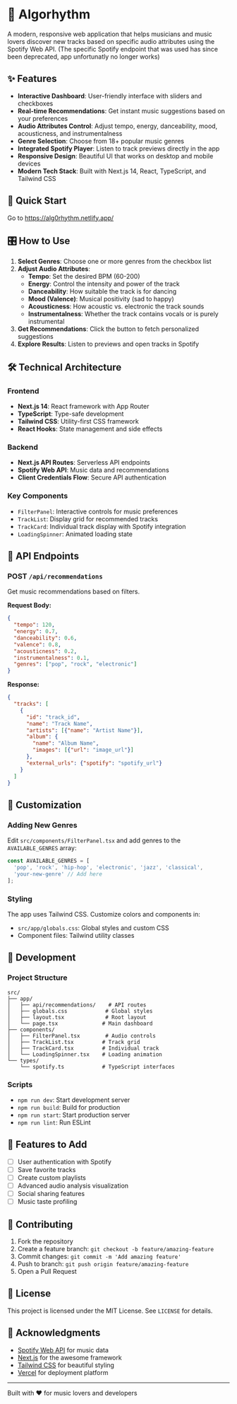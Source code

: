 # 🎵 Algorhythm

A modern, responsive web application that helps musicians and music lovers discover new tracks based on specific audio attributes using the Spotify Web API.
(The specific Spotify endpoint that was used has since been deprecated, app unfortunatly no longer works)

## ✨ Features

- **Interactive Dashboard**: User-friendly interface with sliders and checkboxes
- **Real-time Recommendations**: Get instant music suggestions based on your preferences
- **Audio Attributes Control**: Adjust tempo, energy, danceability, mood, acousticness, and instrumentalness
- **Genre Selection**: Choose from 18+ popular music genres
- **Integrated Spotify Player**: Listen to track previews directly in the app
- **Responsive Design**: Beautiful UI that works on desktop and mobile devices
- **Modern Tech Stack**: Built with Next.js 14, React, TypeScript, and Tailwind CSS

## 🚀 Quick Start

Go to https://alg0rhythm.netlify.app/

## 🎛️ How to Use

1. **Select Genres**: Choose one or more genres from the checkbox list
2. **Adjust Audio Attributes**:
   - **Tempo**: Set the desired BPM (60-200)
   - **Energy**: Control the intensity and power of the track
   - **Danceability**: How suitable the track is for dancing
   - **Mood (Valence)**: Musical positivity (sad to happy)
   - **Acousticness**: How acoustic vs. electronic the track sounds
   - **Instrumentalness**: Whether the track contains vocals or is purely instrumental
3. **Get Recommendations**: Click the button to fetch personalized suggestions
4. **Explore Results**: Listen to previews and open tracks in Spotify

## 🛠️ Technical Architecture

### Frontend
- **Next.js 14**: React framework with App Router
- **TypeScript**: Type-safe development
- **Tailwind CSS**: Utility-first CSS framework
- **React Hooks**: State management and side effects

### Backend
- **Next.js API Routes**: Serverless API endpoints
- **Spotify Web API**: Music data and recommendations
- **Client Credentials Flow**: Secure API authentication

### Key Components
- `FilterPanel`: Interactive controls for music preferences
- `TrackList`: Display grid for recommended tracks
- `TrackCard`: Individual track display with Spotify integration
- `LoadingSpinner`: Animated loading state

## 📱 API Endpoints

### POST `/api/recommendations`

Get music recommendations based on filters.

**Request Body:**
```json
{
  "tempo": 120,
  "energy": 0.7,
  "danceability": 0.6,
  "valence": 0.8,
  "acousticness": 0.2,
  "instrumentalness": 0.1,
  "genres": ["pop", "rock", "electronic"]
}
```

**Response:**
```json
{
  "tracks": [
    {
      "id": "track_id",
      "name": "Track Name",
      "artists": [{"name": "Artist Name"}],
      "album": {
        "name": "Album Name",
        "images": [{"url": "image_url"}]
      },
      "external_urls": {"spotify": "spotify_url"}
    }
  ]
}
```

## 🎨 Customization

### Adding New Genres
Edit `src/components/FilterPanel.tsx` and add genres to the `AVAILABLE_GENRES` array:

```typescript
const AVAILABLE_GENRES = [
  'pop', 'rock', 'hip-hop', 'electronic', 'jazz', 'classical',
  'your-new-genre' // Add here
];
```

### Styling
The app uses Tailwind CSS. Customize colors and components in:
- `src/app/globals.css`: Global styles and custom CSS
- Component files: Tailwind utility classes

## 🔧 Development

### Project Structure
```
src/
├── app/
│   ├── api/recommendations/    # API routes
│   ├── globals.css            # Global styles
│   ├── layout.tsx             # Root layout
│   └── page.tsx              # Main dashboard
├── components/
│   ├── FilterPanel.tsx        # Audio controls
│   ├── TrackList.tsx         # Track grid
│   ├── TrackCard.tsx         # Individual track
│   └── LoadingSpinner.tsx    # Loading animation
└── types/
    └── spotify.ts            # TypeScript interfaces
```

### Scripts
- `npm run dev`: Start development server
- `npm run build`: Build for production
- `npm run start`: Start production server
- `npm run lint`: Run ESLint

## 🌟 Features to Add

- [ ] User authentication with Spotify
- [ ] Save favorite tracks
- [ ] Create custom playlists
- [ ] Advanced audio analysis visualization
- [ ] Social sharing features
- [ ] Music taste profiling

## 🤝 Contributing

1. Fork the repository
2. Create a feature branch: `git checkout -b feature/amazing-feature`
3. Commit changes: `git commit -m 'Add amazing feature'`
4. Push to branch: `git push origin feature/amazing-feature`
5. Open a Pull Request

## 📄 License

This project is licensed under the MIT License. See `LICENSE` for details.

## 🙏 Acknowledgments

- [Spotify Web API](https://developer.spotify.com/documentation/web-api/) for music data
- [Next.js](https://nextjs.org/) for the awesome framework
- [Tailwind CSS](https://tailwindcss.com/) for beautiful styling
- [Vercel](https://vercel.com/) for deployment platform

---

Built with ❤️ for music lovers and developers
